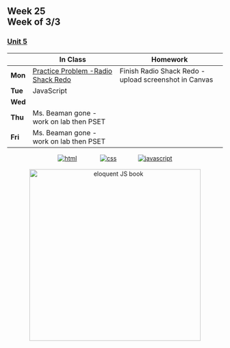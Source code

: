 ## Week 25 <br>Week of 3/3

### [Unit 5](/apcsp/curriculum/7)

  |       |In Class               |Homework   |
  |-------|---------              |---------  |
  |**Mon**|[Practice Problem -Radio Shack Redo](https://cs50.harvard.edu/ap/2025/practice/redo/) |Finish Radio Shack Redo - upload screenshot in Canvas |
  |**Tue**|JavaScript | |
  |**Wed**| | |
  |**Thu**|Ms. Beaman gone - work on lab then PSET | |
  |**Fri**|Ms. Beaman gone - work on lab then PSET | |


<div style="text-align:center">
<a href="https://www.w3schools.com/html" target="_blank"><img src="\apcsp\assets\img\html-icon.jpg" alt="html" style="padding: 0px 25px"></a> <a href="https://www.w3schools.com/css" target="_blank"><img src="\apcsp\assets\img\css-icon.jpg" alt="css" style="padding: 0px 25px"></a><a href="https://www.w3schools.com/js" target="_blank"><img src="\apcsp\assets\img\js-icon.jpg" alt="javascript" style="padding: 0px 25px"></a>
</div>

<br>
<div style="text-align:center">
<a href="https://eloquentjavascript.net/" target="_blank"><img src="https://eloquentjavascript.net/img/cover.jpg" alt="eloquent JS book" height="400px"></a>
</div>


<meta http-equiv="refresh" content="300"/>
